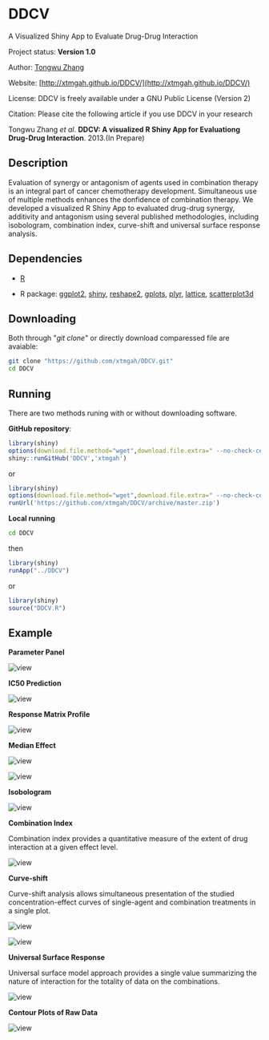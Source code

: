 DDCV
====

A Visualized Shiny App to Evaluate Drug-Drug Interaction

Project status: **Version 1.0**

Author: [Tongwu Zhang](mailto:zhangt8@mail.nih.gov)

Website: [http://xtmgah.github.io/DDCV/](http://xtmgah.github.io/DDCV/)

License: DDCV is freely available under a GNU Public License (Version 2)

Citation: Please cite the following article if you use DDCV in your research

Tongwu Zhang *et al*. **DDCV: A visualized R Shiny App for Evaluationg Drug-Drug Interaction**. 2013.(In Prepare) 




Description
-----------

Evaluation of synergy or antagonism of agents used in combination therapy is an integral part of cancer chemotherapy development. Simultaneous use of multiple methods enhances the donfidence of combination therapy. We developed a visualized R Shiny App to evaluated drug-drug synergy, additivity and antagonism using several published methodologies, including isobologram, combination index, curve-shift and universal surface response analysis. 


Dependencies
------------

* [R](http://www.r-project.org)

* R package: [ggplot2](http://ggplot2.org), [shiny](http://www.rstudio.com/shiny/), [reshape2](http://cran.r-project.org/web/packages/reshape2/index.html), [gplots](http://cran.r-project.org/web/packages/gplots/index.html), [plyr](http://plyr.had.co.nz), [lattice](http://cran.r-project.org/web/packages/lattice/index.html), [scatterplot3d](http://cran.r-project.org/web/packages/scatterplot3d/index.html)



Downloading 
------------

Both through "*git clone*" or directly download comparessed file are avaiable:

```bash
git clone "https://github.com/xtmgah/DDCV.git"
cd DDCV
```



Running
-------

There are two methods runing with or without downloading software. 

**GitHub repository**:

```R
library(shiny)
options(download.file.method="wget",download.file.extra=" --no-check-certificate")
shiny::runGitHub('DDCV','xtmgah')
```
or

```R
library(shiny)
options(download.file.method="wget",download.file.extra=" --no-check-certificate")
runUrl('https://github.com/xtmgah/DDCV/archive/master.zip')
```

**Local running**

```bash
cd DDCV
```

then

```R
library(shiny)
runApp("../DDCV")
```

or 

```R
library(shiny)
source("DDCV.R")
```



Example
-------

**Parameter Panel**

![view](https://raw.github.com/xtmgah/DDCV/master/doc/panel2.png)

**IC50 Prediction**

![view](https://raw.github.com/xtmgah/DDCV/master/doc/ic502.png)

**Response Matrix Profile**

![view](https://raw.github.com/xtmgah/DDCV/master/doc/rmprofile.png)

**Median Effect**

![view](https://raw.github.com/xtmgah/DDCV/master/doc/meffect.png)

![view](https://raw.github.com/xtmgah/DDCV/master/doc/meffect2.png)

**Isobologram**

![view](https://raw.github.com/xtmgah/DDCV/master/doc/isob.png)

**Combination Index**

Combination index provides a quantitative measure of the extent of drug interaction at a given effect level.

![view](https://raw.github.com/xtmgah/DDCV/master/doc/cindex.png)

**Curve-shift**

Curve-shift analysis allows simultaneous presentation of the studied concentration-effect curves of single-agent and combination treatments in a single plot. 

![view](https://raw.github.com/xtmgah/DDCV/master/doc/cshift.png)

![view](https://raw.github.com/xtmgah/DDCV/master/doc/cshift2.png)

**Universal Surface Response**

Universal surface model approach provides a single value summarizing the nature of interaction for the totality of data on the combinations.

![view](https://raw.github.com/xtmgah/DDCV/master/doc/3d.png)

**Contour Plots of Raw Data**

![view](https://raw.github.com/xtmgah/DDCV/master/doc/contour.png)



